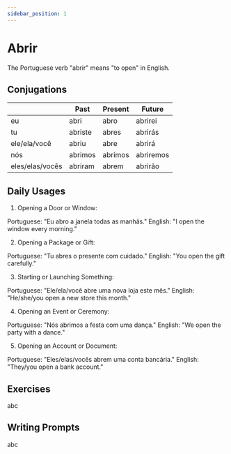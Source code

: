 ```yaml
---
sidebar_position: 1
---
```


# Abrir

The Portuguese verb "abrir" means "to open" in English.

## Conjugations

|                 | Past    | Present | Future    |
| --------------- | ------- | ------- | --------- |
| eu              | abri    | abro    | abrirei   |
| tu              | abriste | abres   | abrirás   |
| ele/ela/você    | abriu   | abre    | abrirá    |
| nós             | abrimos | abrimos | abriremos |
| eles/elas/vocês | abriram | abrem   | abrirão   |

## Daily Usages

1. Opening a Door or Window:

Portuguese: "Eu abro a janela todas as manhãs."
English: "I open the window every morning."

2. Opening a Package or Gift:

Portuguese: "Tu abres o presente com cuidado."
English: "You open the gift carefully."

3. Starting or Launching Something:

Portuguese: "Ele/ela/você abre uma nova loja este mês."
English: "He/she/you open a new store this month."

4. Opening an Event or Ceremony:

Portuguese: "Nós abrimos a festa com uma dança."
English: "We open the party with a dance."

5. Opening an Account or Document:

Portuguese: "Eles/elas/vocês abrem uma conta bancária."
English: "They/you open a bank account."

## Exercises

abc

## Writing Prompts

abc
